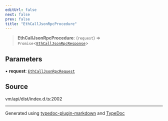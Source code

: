 ```yaml
---
editUrl: false
next: false
prev: false
title: "EthCallJsonRpcProcedure"
---
```


> **EthCallJsonRpcProcedure**: (`request`) => `Promise`\<[`EthCallJsonRpcResponse`](/generated/type-aliases/ethcalljsonrpcresponse/)\>

## Parameters

▪ **request**: [`EthCallJsonRpcRequest`](/generated/type-aliases/ethcalljsonrpcrequest/)

## Source

vm/api/dist/index.d.ts:2002

***
Generated using [typedoc-plugin-markdown](https://www.npmjs.com/package/typedoc-plugin-markdown) and [TypeDoc](https://typedoc.org/)
